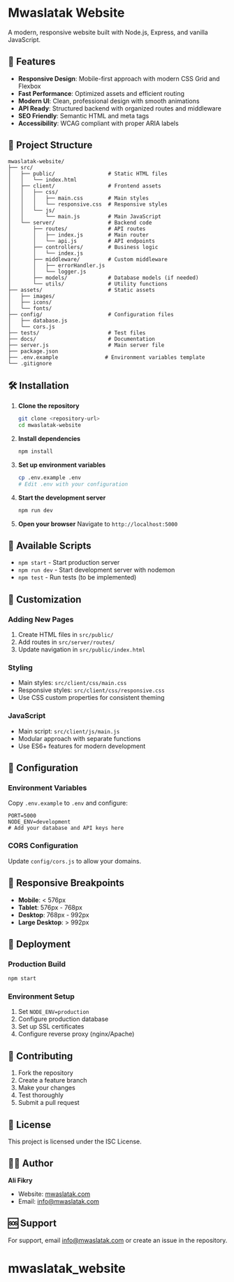 # Mwaslatak Website

A modern, responsive website built with Node.js, Express, and vanilla JavaScript.

## 🚀 Features

- **Responsive Design**: Mobile-first approach with modern CSS Grid and Flexbox
- **Fast Performance**: Optimized assets and efficient routing
- **Modern UI**: Clean, professional design with smooth animations
- **API Ready**: Structured backend with organized routes and middleware
- **SEO Friendly**: Semantic HTML and meta tags
- **Accessibility**: WCAG compliant with proper ARIA labels

## 📁 Project Structure

```
mwaslatak-website/
├── src/
│   ├── public/                 # Static HTML files
│   │   └── index.html
│   ├── client/                 # Frontend assets
│   │   ├── css/
│   │   │   ├── main.css        # Main styles
│   │   │   └── responsive.css  # Responsive styles
│   │   └── js/
│   │       └── main.js         # Main JavaScript
│   └── server/                 # Backend code
│       ├── routes/             # API routes
│       │   ├── index.js        # Main router
│       │   └── api.js          # API endpoints
│       ├── controllers/        # Business logic
│       │   └── index.js
│       ├── middleware/         # Custom middleware
│       │   ├── errorHandler.js
│       │   └── logger.js
│       ├── models/             # Database models (if needed)
│       └── utils/              # Utility functions
├── assets/                     # Static assets
│   ├── images/
│   ├── icons/
│   └── fonts/
├── config/                     # Configuration files
│   ├── database.js
│   └── cors.js
├── tests/                      # Test files
├── docs/                       # Documentation
├── server.js                   # Main server file
├── package.json
├── .env.example               # Environment variables template
└── .gitignore
```

## 🛠️ Installation

1. **Clone the repository**
   ```bash
   git clone <repository-url>
   cd mwaslatak-website
   ```

2. **Install dependencies**
   ```bash
   npm install
   ```

3. **Set up environment variables**
   ```bash
   cp .env.example .env
   # Edit .env with your configuration
   ```

4. **Start the development server**
   ```bash
   npm run dev
   ```

5. **Open your browser**
   Navigate to `http://localhost:5000`

## 📝 Available Scripts

- `npm start` - Start production server
- `npm run dev` - Start development server with nodemon
- `npm test` - Run tests (to be implemented)

## 🎨 Customization

### Adding New Pages
1. Create HTML files in `src/public/`
2. Add routes in `src/server/routes/`
3. Update navigation in `src/public/index.html`

### Styling
- Main styles: `src/client/css/main.css`
- Responsive styles: `src/client/css/responsive.css`
- Use CSS custom properties for consistent theming

### JavaScript
- Main script: `src/client/js/main.js`
- Modular approach with separate functions
- Use ES6+ features for modern development

## 🔧 Configuration

### Environment Variables
Copy `.env.example` to `.env` and configure:

```env
PORT=5000
NODE_ENV=development
# Add your database and API keys here
```

### CORS Configuration
Update `config/cors.js` to allow your domains.

## 📱 Responsive Breakpoints

- **Mobile**: < 576px
- **Tablet**: 576px - 768px
- **Desktop**: 768px - 992px
- **Large Desktop**: > 992px

## 🚀 Deployment

### Production Build
```bash
npm start
```

### Environment Setup
1. Set `NODE_ENV=production`
2. Configure production database
3. Set up SSL certificates
4. Configure reverse proxy (nginx/Apache)

## 🤝 Contributing

1. Fork the repository
2. Create a feature branch
3. Make your changes
4. Test thoroughly
5. Submit a pull request

## 📄 License

This project is licensed under the ISC License.

## 👨‍💻 Author

**Ali Fikry**
- Website: [mwaslatak.com](https://mwaslatak.com)
- Email: info@mwaslatak.com

## 🆘 Support

For support, email info@mwaslatak.com or create an issue in the repository.
# mwaslatak_website
